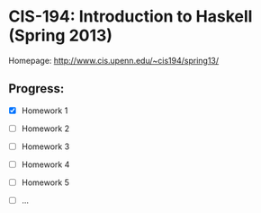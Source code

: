 # CIS-194: Introduction to Haskell (Spring 2013)

Homepage: http://www.cis.upenn.edu/~cis194/spring13/

## Progress:
  - [x] Homework 1
  - [ ] Homework 2
  - [ ] Homework 3
  - [ ] Homework 4
  - [ ] Homework 5
  - [ ] ...
  
 
